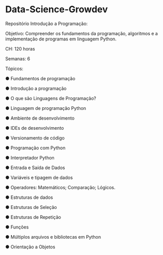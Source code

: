 # Data-Science-Growdev
 Repositório Introdução a Programação:

Objetivo: Compreender os fundamentos da
programação, algoritmos e a implementação de
programas em linguagem Python.

CH: 120 horas

Semanas: 6

Tópicos:

● Fundamentos de programação

● Introdução a programação

● O que são Linguagens de Programação?

● Linguagem de programação Python

● Ambiente de desenvolvimento

● IDEs de desenvolvimento

● Versionamento de código

● Programação com Python

● Interpretador Python

● Entrada e Saída de Dados

● Variáveis e tipagem de dados

● Operadores: Matemáticos; Comparação; Lógicos.

● Estruturas de dados

● Estruturas de Seleção

● Estruturas de Repetição

● Funções

● Múltiplos arquivos e bibliotecas em Python

● Orientação a Objetos

